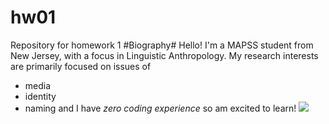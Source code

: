    # hw01
Repository for homework 1
#Biography#
Hello! I'm a MAPSS student from New Jersey, with a focus in Linguistic Anthropology. My research interests are primarily focused on issues of 
* media
* identity
* naming
and I have *zero coding experience* so am excited to learn! 
![](https://github.com/kiragreenberg/hw01/BioPhoto.jpg)

